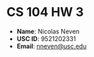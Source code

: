 # CS 104 HW 3

  - **Name**: Nicolas Neven
  - **USC ID**: 9521202331
  - **Email**: nneven@usc.edu
